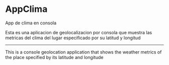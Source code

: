 # AppClima
App de clima en consola

Esta es una aplicacion de geolocalizacion por consola que muestra las metricas del clima del lugar especificado por su latitud y longitud

--------------------------


This is a console geolocation application that shows the weather metrics of the place specified by its latitude and longitude
